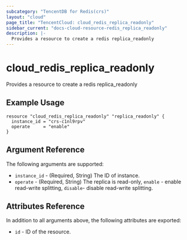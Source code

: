 ```yaml
---
subcategory: "TencentDB for Redis(crs)"
layout: "cloud"
page_title: "TencentCloud: cloud_redis_replica_readonly"
sidebar_current: "docs-cloud-resource-redis_replica_readonly"
description: |-
  Provides a resource to create a redis replica_readonly
---
```


# cloud_redis_replica_readonly

Provides a resource to create a redis replica_readonly

## Example Usage

```hcl
resource "cloud_redis_replica_readonly" "replica_readonly" {
  instance_id = "crs-c1nl9rpv"
  operate     = "enable"
}
```

## Argument Reference

The following arguments are supported:

* `instance_id` - (Required, String) The ID of instance.
* `operate` - (Required, String) The replica is read-only, `enable` - enable read-write splitting, `disable`- disable read-write splitting.

## Attributes Reference

In addition to all arguments above, the following attributes are exported:

* `id` - ID of the resource.



